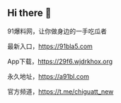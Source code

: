 ## Hi there 👋

91爆料网，让你做身边的一手吃瓜者

最新入口，https://91bla5.com

App下载，https://29f6.wjdrkhox.org

永久地址，https://a91bl.com

官方频道，https://t.me/chiguatt_new
